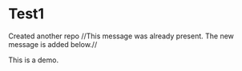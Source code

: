 # Test1
Created another repo //This message was already present. The new message is added below.//

This is a demo.
